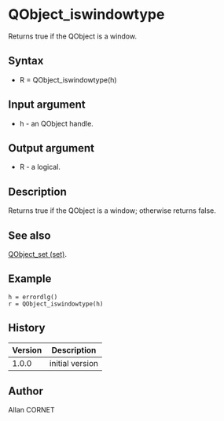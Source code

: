 

# QObject_iswindowtype

Returns true if the QObject is a window.

## Syntax

- R = QObject_iswindowtype(h)

## Input argument

 - h - an QObject handle.

## Output argument

 - R - a logical.

## Description


  <p>Returns true if the QObject is a window; otherwise returns false.</p>


## See also

[QObject_set (set)](QObject_set.md).
## Example

```Nelson
h = errordlg()
r = QObject_iswindowtype(h)
```

## History

|Version|Description|
|------|------|
|1.0.0|initial version|


## Author

Allan CORNET



